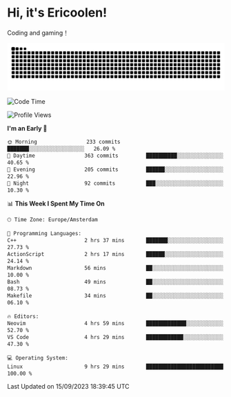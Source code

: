 # Hi, it's Ericoolen!
Coding and gaming！

<picture>
  <source media="(prefers-color-scheme: dark)" srcset="https://raw.githubusercontent.com/Eric-Song-Nop/Eric-Song-Nop/output/github-contribution-grid-snake-dark.svg">
  <source media="(prefers-color-scheme: light)" srcset="https://raw.githubusercontent.com/Eric-Song-Nop/Eric-Song-Nop/output/github-contribution-grid-snake.svg">
  <img alt="github contribution grid snake animation" src="https://raw.githubusercontent.com/Eric-Song-Nop/Eric-Song-Nop/output/github-contribution-grid-snake.svg">
</picture>

<!--START_SECTION:waka-->
![Code Time](http://img.shields.io/badge/Code%20Time-992%20hrs%2025%20mins-blue)

![Profile Views](http://img.shields.io/badge/Profile%20Views-0-blue)

**I'm an Early 🐤** 

```text
🌞 Morning                233 commits         ███████░░░░░░░░░░░░░░░░░░   26.09 % 
🌆 Daytime                363 commits         ██████████░░░░░░░░░░░░░░░   40.65 % 
🌃 Evening                205 commits         ██████░░░░░░░░░░░░░░░░░░░   22.96 % 
🌙 Night                  92 commits          ███░░░░░░░░░░░░░░░░░░░░░░   10.30 % 
```


📊 **This Week I Spent My Time On** 

```text
🕑︎ Time Zone: Europe/Amsterdam

💬 Programming Languages: 
C++                      2 hrs 37 mins       ███████░░░░░░░░░░░░░░░░░░   27.73 % 
ActionScript             2 hrs 17 mins       ██████░░░░░░░░░░░░░░░░░░░   24.14 % 
Markdown                 56 mins             ██░░░░░░░░░░░░░░░░░░░░░░░   10.00 % 
Bash                     49 mins             ██░░░░░░░░░░░░░░░░░░░░░░░   08.73 % 
Makefile                 34 mins             ██░░░░░░░░░░░░░░░░░░░░░░░   06.10 % 

🔥 Editors: 
Neovim                   4 hrs 59 mins       █████████████░░░░░░░░░░░░   52.70 % 
VS Code                  4 hrs 29 mins       ████████████░░░░░░░░░░░░░   47.30 % 

💻 Operating System: 
Linux                    9 hrs 29 mins       █████████████████████████   100.00 % 
```


 Last Updated on 15/09/2023 18:39:45 UTC
<!--END_SECTION:waka-->
